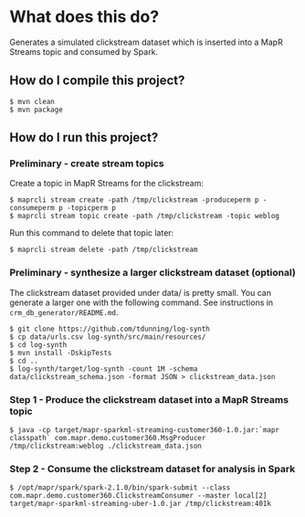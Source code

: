 # What does this do?

Generates a simulated clickstream dataset which is inserted into a MapR Streams topic and consumed by Spark. 

## How do I compile this project?

    $ mvn clean
    $ mvn package

## How do I run this project?

### Preliminary - create stream topics

Create a topic in MapR Streams for the clickstream:

    $ maprcli stream create -path /tmp/clickstream -produceperm p -consumeperm p -topicperm p
    $ maprcli stream topic create -path /tmp/clickstream -topic weblog
    
Run this command to delete that topic later:

    $ maprcli stream delete -path /tmp/clickstream

### Preliminary - synthesize a larger clickstream dataset (optional)

The clickstream dataset provided under data/ is pretty small. You can generate a larger one with the following command. See instructions in `crm_db_generator/README.md`.
    
    $ git clone https://github.com/tdunning/log-synth
    $ cp data/urls.csv log-synth/src/main/resources/
    $ cd log-synth
    $ mvn install -DskipTests
    $ cd ..
    $ log-synth/target/log-synth -count 1M -schema data/clickstream_schema.json -format JSON > clickstream_data.json
 
### Step 1 - Produce the clickstream dataset into a MapR Streams topic 

    $ java -cp target/mapr-sparkml-streaming-customer360-1.0.jar:`mapr classpath` com.mapr.demo.customer360.MsgProducer /tmp/clickstream:weblog ./clickstream_data.json

### Step 2 - Consume the clickstream dataset for analysis in Spark

    $ /opt/mapr/spark/spark-2.1.0/bin/spark-submit --class com.mapr.demo.customer360.ClickstreamConsumer --master local[2] target/mapr-sparkml-streaming-uber-1.0.jar /tmp/clickstream:401k

